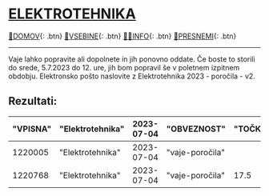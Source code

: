 # [ELEKTROTEHNIKA](../index)

[🏡DOMOV](../index){: .btn}
[📝VSEBINE](../Vsebine/index.md){: .btn}
[👨‍🎓INFO](../info){: .btn}
[💾PRESNEMI](../Presnemi/index){: .btn}

---
Vaje lahko popravite ali dopolnete in jih ponovno oddate. Če boste to storili do srede, 5.7.2023 do 12. ure, jih bom popravil še v poletnem izpitnem obdobju. Elektronsko pošto naslovite z Elektrotehnika 2023 - poročila - v2.

## Rezultati:

| "VPISNA" | "Elektrotehnika" | 2023-07-04 | "OBVEZNOST" | "TOČKE" | "OCENA [%]" | "KOMENTAR" | "n111" | "n112" | "n211" | "n221" | "n311" | "n321" | "n331" | "n411" | "n421" | "n422" | "n423" | "n502" | "n511" | "n512" | "n603" | "n605" | "n621" | "n622" | "n701" | "n702" | "n711" | "n712" | "n811" | "n812" | "n923" | "n1112" | "n1201" |
| ---- | ---- | ---- | ---- | ---- | ---- | ---- | ---- | ---- | ---- | ---- | ---- | ---- | ---- | ---- | ---- | ---- | ---- | ---- | ---- | ---- | ---- | ---- | ---- | ---- | ---- | ---- | ---- | ---- | ---- | ---- | ---- | ---- | ---- |
| 1220005 | "Elektrotehnika" | 2023-07-04 | "vaje-poročila" |  |  | "niso skladna z navodili" |  |  |  |  |  |  |  |  |  |  |  |  |  |  |  |  |  |  |  |  |  |  |  |  |  |  |  |
| 1220768 | "Elektrotehnika" | 2023-07-04 | "vaje-poročila" | 17.5 | 0% |  | 1 | 1 | 1 | 1 | 1 | 1 | 0 | 1 | 1 | 1 | 1 | 1 | 1 | 1 | 0 | 1 | 0 | 0 | 0 | 0 | 1 | 1 | 1 | 0 | 0 | 0.5 | 0 |

